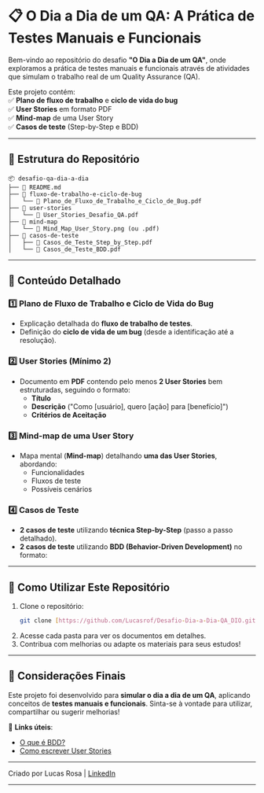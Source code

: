 # 📋 **O Dia a Dia de um QA: A Prática de Testes Manuais e Funcionais**  

Bem-vindo ao repositório do desafio **"O Dia a Dia de um QA"**, onde exploramos a prática de testes manuais e funcionais através de atividades que simulam o trabalho real de um Quality Assurance (QA).  

Este projeto contém:  
✅ **Plano de fluxo de trabalho** e **ciclo de vida do bug**  
✅ **User Stories** em formato PDF  
✅ **Mind-map** de uma User Story  
✅ **Casos de teste** (Step-by-Step e BDD)  

---

## 📂 **Estrutura do Repositório**  

```
📦 desafio-qa-dia-a-dia  
├── 📄 README.md  
├── 📂 fluxo-de-trabalho-e-ciclo-de-bug  
│   └── 📄 Plano_de_Fluxo_de_Trabalho_e_Ciclo_de_Bug.pdf  
├── 📂 user-stories  
│   └── 📄 User_Stories_Desafio_QA.pdf  
├── 📂 mind-map  
│   └── 📄 Mind_Map_User_Story.png (ou .pdf)  
├── 📂 casos-de-teste  
│   ├── 📄 Casos_de_Teste_Step_by_Step.pdf  
│   └── 📄 Casos_de_Teste_BDD.pdf   
```  

---

## 📌 **Conteúdo Detalhado**  

### 1️⃣ **Plano de Fluxo de Trabalho e Ciclo de Vida do Bug**  
- Explicação detalhada do **fluxo de trabalho de testes**.  
- Definição do **ciclo de vida de um bug** (desde a identificação até a resolução).  

### 2️⃣ **User Stories (Mínimo 2)**  
- Documento em **PDF** contendo pelo menos **2 User Stories** bem estruturadas, seguindo o formato:  
  - **Título**  
  - **Descrição** ("Como [usuário], quero [ação] para [benefício]")  
  - **Critérios de Aceitação**  

### 3️⃣ **Mind-map de uma User Story**  
- Mapa mental (**Mind-map**) detalhando **uma das User Stories**, abordando:  
  - Funcionalidades  
  - Fluxos de teste  
  - Possíveis cenários  

### 4️⃣ **Casos de Teste**  
- **2 casos de teste** utilizando **técnica Step-by-Step** (passo a passo detalhado).  
- **2 casos de teste** utilizando **BDD (Behavior-Driven Development)** no formato:  
   
---

## 🚀 **Como Utilizar Este Repositório**  
1. Clone o repositório:  
   ```bash  
   git clone [https://github.com/Lucasrof/Desafio-Dia-a-Dia-QA_DIO.git]  
   ```  
2. Acesse cada pasta para ver os documentos em detalhes.  
3. Contribua com melhorias ou adapte os materiais para seus estudos!  

---

## 📝 **Considerações Finais**  
Este projeto foi desenvolvido para **simular o dia a dia de um QA**, aplicando conceitos de **testes manuais e funcionais**. Sinta-se à vontade para utilizar, compartilhar ou sugerir melhorias!  

🔗 **Links úteis**:  
- [O que é BDD?](https://cucumber.io/docs/bdd/)  
- [Como escrever User Stories](https://www.atlassian.com/agile/project-management/user-stories)  

---

Criado por Lucas Rosa | [LinkedIn](https://www.linkedin.com/in/lucasrosaf)  

--- 

